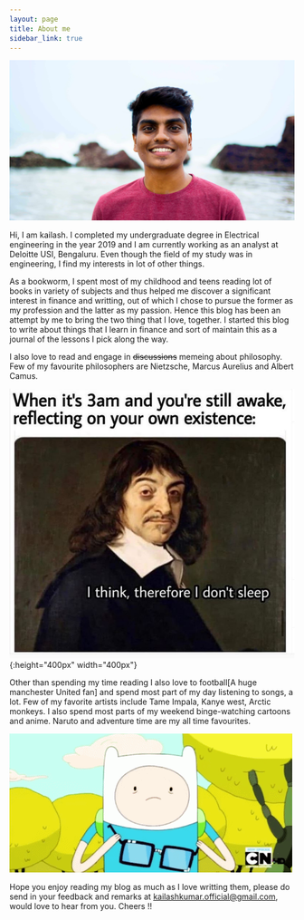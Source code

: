 ```yaml
---
layout: page
title: About me
sidebar_link: true
---
```


![placeholder](/assets/Hero-image.jpg "Large example image")


Hi, I am kailash. I completed my undergraduate degree in Electrical engineering in the year 2019 and I am currently working as an analyst at Deloitte USI, Bengaluru. Even though the field of my study was in engineering, I find my interests in lot of other things. 

As a bookworm, I spent most of my childhood and teens reading lot of books in variety of subjects and thus helped me discover a significant interest in finance and writting, out of which I chose to pursue the former as my profession and the latter as my passion. Hence this blog has been an attempt by me to bring the two thing that I love, together. I started this blog to write about things that I learn in finance and sort of maintain this as a journal of the lessons I pick along the way.

I also love to read and engage in ~~discussions~~ memeing about philosophy. Few of my favourite philosophers are Nietzsche, Marcus Aurelius and Albert Camus. 

![placeholder](/assets/about-meme-1.jpg "Medium example image"){:height="400px" width="400px"}

Other than spending my time reading I also love to football[A huge manchester United fan] and spend most part of my day listening to songs, a lot. Few of my favorite artists include Tame Impala, Kanye west, Arctic monkeys. I also spend most parts of my weekend binge-watching cartoons and anime. Naruto and adventure time are my all time favourites.

![placeholder](/assets/about-meme-2.gif "Small example image")

Hope you enjoy reading my blog as much as I love writting them, please do send in your feedback and remarks at kailashkumar.official@gmail.com, would love to hear from you. Cheers !!


